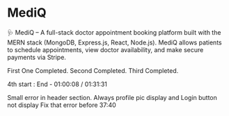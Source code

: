 # MediQ

🩺 MediQ – A full-stack doctor appointment booking platform built with the MERN stack (MongoDB, Express.js, React, Node.js). MediQ allows patients to schedule appointments, view doctor availability, and make secure payments via Stripe.

First One Completed.
Second Completed.
Third Completed.

4th start :
End - 01:00:08 / 01:31:31

Small error in header section. Always profile pic display and Login button not display
Fix that error before 37:40
